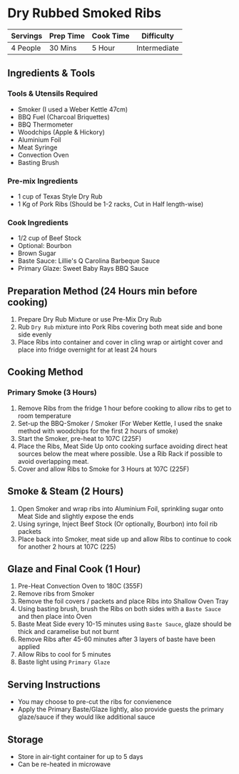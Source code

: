 # Dry Rubbed Smoked Ribs

Servings | Prep Time | Cook Time | Difficulty
------ | ---- | -----| ----------
4 People | 30 Mins | 5 Hour | Intermediate

## Ingredients & Tools
### Tools & Utensils Required
  * Smoker (I used a Weber Kettle 47cm)
  * BBQ Fuel (Charcoal Briquettes)
  * BBQ Thermometer
  * Woodchips (Apple & Hickory)
  * Aluminium Foil
  * Meat Syringe
  * Convection Oven
  * Basting Brush
  
### Pre-mix Ingredients
  * 1 cup of Texas Style Dry Rub
  * 1 Kg of Pork Ribs (Should be 1-2 racks, Cut in Half length-wise)

### Cook Ingredients
  * 1/2 cup of Beef Stock
  * Optional: Bourbon
  * Brown Sugar
  * Baste Sauce: Lillie's Q Carolina Barbeque Sauce
  * Primary Glaze: Sweet Baby Rays BBQ Sauce
  
## Preparation Method (24 Hours min before cooking)

  1. Prepare Dry Rub Mixture or use Pre-Mix Dry Rub
  1. Rub `Dry Rub` mixture into Pork Ribs covering both meat side and bone side evenly
  1. Place Ribs into container and cover in cling wrap or airtight cover and place into fridge overnight for at least 24 hours

## Cooking Method
### Primary Smoke (3 Hours)

  1. Remove Ribs from the fridge 1 hour before cooking to allow ribs to get to room temperature
  1. Set-up the BBQ-Smoker / Smoker (For Weber Kettle, I used the snake method with woodchips for the first 2 hours of smoke)
  1. Start the Smoker, pre-heat to 107C (225F)
  1. Place the Ribs, Meat Side Up onto cooking surface avoiding direct heat sources below the meat where possible. Use a Rib Rack if possible to avoid overlapping meat.
  1. Cover and allow Ribs to Smoke for 3 Hours at 107C (225F)
  
## Smoke & Steam (2 Hours)

  1. Open Smoker and wrap ribs into Aluminium Foil, sprinkling sugar onto Meat Side and slightly expose the ends
  1. Using syringe, Inject Beef Stock (Or optionally, Bourbon) into foil rib packets
  1. Place back into Smoker, meat side up and allow Ribs to continue to cook for another 2 hours at 107C (225)
  
## Glaze and Final Cook (1 Hour)

  1. Pre-Heat Convection Oven to 180C (355F)
  1. Remove ribs from Smoker
  1. Remove the foil covers / packets and place Ribs into Shallow Oven Tray
  1. Using basting brush, brush the Ribs on both sides with a `Baste Sauce` and then place into Oven
  1. Baste Meat Side every 10-15 minutes using `Baste Sauce`, glaze should be thick and caramelise but not burnt
  1. Remove Ribs after 45-60 minutes after 3 layers of baste have been applied
  1. Allow Ribs to cool for 5 minutes
  1. Baste light using `Primary Glaze`
  
## Serving Instructions

  * You may choose to pre-cut the ribs for convienence
  * Apply the Primary Baste/Glaze lightly, also provide guests the primary glaze/sauce if they would like additional sauce

## Storage

  * Store in air-tight container for up to 5 days
  * Can be re-heated in microwave
